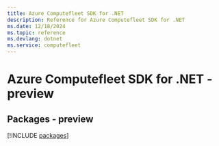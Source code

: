 ```yaml
---
title: Azure Computefleet SDK for .NET
description: Reference for Azure Computefleet SDK for .NET
ms.date: 12/18/2024
ms.topic: reference
ms.devlang: dotnet
ms.service: computefleet
---
```

# Azure Computefleet SDK for .NET - preview
## Packages - preview
[!INCLUDE [packages](computefleet-index.md)]